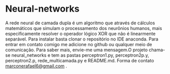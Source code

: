 # Neural-networks
A rede neural de camada dupla é um algoritmo que através de cálculos matemáticos que simulam o processamento dos neurônios humanos, mais especificamente resolver o operador lógico XOR que não é linearmente separável. Para instalar basta clonar o repositório no IDE anaconda. Para entrar em contato comigo me adicione no github ou qualquer meio de comunicação. Para saber mais, envie-me uma mensagem.O projeto chama-se neural_networks e tem as pastas perceptron1.py,  perceptron2p.y,  perceptron2.p, rede_multicamada.py e README.md.
Forma de contato marconerafael6@gmail.com .
